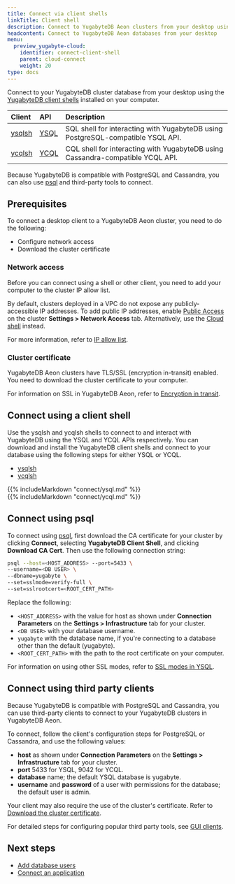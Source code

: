 ```yaml
---
title: Connect via client shells
linkTitle: Client shell
description: Connect to YugabyteDB Aeon clusters from your desktop using a client shell
headcontent: Connect to YugabyteDB Aeon databases from your desktop
menu:
  preview_yugabyte-cloud:
    identifier: connect-client-shell
    parent: cloud-connect
    weight: 20
type: docs
---
```


Connect to your YugabyteDB cluster database from your desktop using the [YugabyteDB client shells](../../../releases/yugabyte-clients/) installed on your computer.

| Client | API | Description |
| :--- | :--- | :--- |
| [ysqlsh](../../../api/ysqlsh/) | [YSQL](../../../api/ysql/) | SQL shell for interacting with YugabyteDB using PostgreSQL-compatible YSQL API. |
| [ycqlsh](../../../api/ycqlsh/) | [YCQL](../../../api/ycql/) | CQL shell for interacting with YugabyteDB using Cassandra-compatible YCQL API. |

Because YugabyteDB is compatible with PostgreSQL and Cassandra, you can also use [psql](https://www.postgresql.org/docs/15/app-psql.html) and third-party tools to connect.

## Prerequisites

To connect a desktop client to a YugabyteDB Aeon cluster, you need to do the following:

- Configure network access
- Download the cluster certificate

### Network access

Before you can connect using a shell or other client, you need to add your computer to the cluster IP allow list.

By default, clusters deployed in a VPC do not expose any publicly-accessible IP addresses. To add public IP addresses, enable [Public Access](../../cloud-secure-clusters/add-connections/#enabling-public-access) on the cluster **Settings > Network Access** tab. Alternatively, use the [Cloud shell](../connect-cloud-shell/) instead.

For more information, refer to [IP allow list](../../cloud-secure-clusters/add-connections).

### Cluster certificate

YugabyteDB Aeon clusters have TLS/SSL (encryption in-transit) enabled. You need to download the cluster certificate to your computer.

For information on SSL in YugabyteDB Aeon, refer to [Encryption in transit](../../cloud-secure-clusters/cloud-authentication/).

## Connect using a client shell

Use the ysqlsh and ycqlsh shells to connect to and interact with YugabyteDB using the YSQL and YCQL APIs respectively. You can download and install the YugabyteDB client shells and connect to your database using the following steps for either YSQL or YCQL.

<ul class="nav nav-tabs nav-tabs-yb">
  <li >
    <a href="#ysqlsh" class="nav-link active" id="ysqlsh-tab" data-bs-toggle="tab" role="tab" aria-controls="ysqlsh" aria-selected="true">
      <i class="icon-postgres" aria-hidden="true"></i>
      ysqlsh
    </a>
  </li>
  <li>
    <a href="#ycqlsh" class="nav-link" id="ycqlsh-tab" data-bs-toggle="tab" role="tab" aria-controls="ycqlsh" aria-selected="false">
      <i class="icon-cassandra" aria-hidden="true"></i>
      ycqlsh
    </a>
  </li>
</ul>

<div class="tab-content">
  <div id="ysqlsh" class="tab-pane fade show active" role="tabpanel" aria-labelledby="ysqlsh-tab">
  {{% includeMarkdown "connect/ysql.md" %}}
  </div>
  <div id="ycqlsh" class="tab-pane fade" role="tabpanel" aria-labelledby="ycqlsh-tab">
  {{% includeMarkdown "connect/ycql.md" %}}
  </div>
</div>

## Connect using psql

To connect using [psql](https://www.postgresql.org/docs/15/app-psql.html), first download the CA certificate for your cluster by clicking **Connect**, selecting **YugabyteDB Client Shell**, and clicking **Download CA Cert**. Then use the following connection string:

```sh
psql --host=<HOST_ADDRESS> --port=5433 \
--username=<DB USER> \
--dbname=yugabyte \
--set=sslmode=verify-full \
--set=sslrootcert=<ROOT_CERT_PATH>
```

Replace the following:

- `<HOST_ADDRESS>` with the value for host as shown under **Connection Parameters** on the **Settings > Infrastructure** tab for your cluster.
- `<DB USER>` with your database username.
- `yugabyte` with the database name, if you're connecting to a database other than the default (yugabyte).
- `<ROOT_CERT_PATH>` with the path to the root certificate on your computer.

For information on using other SSL modes, refer to [SSL modes in YSQL](../../cloud-secure-clusters/cloud-authentication/#ssl-modes-in-ysql).

## Connect using third party clients

Because YugabyteDB is compatible with PostgreSQL and Cassandra, you can use third-party clients to connect to your YugabyteDB clusters in YugabyteDB Aeon.

To connect, follow the client's configuration steps for PostgreSQL or Cassandra, and use the following values:

- **host** as shown under **Connection Parameters** on the **Settings > Infrastructure** tab for your cluster.
- **port** 5433 for YSQL, 9042 for YCQL.
- **database** name; the default YSQL database is yugabyte.
- **username** and **password** of a user with permissions for the database; the default user is admin.

Your client may also require the use of the cluster's certificate. Refer to [Download the cluster certificate](../../cloud-secure-clusters/cloud-authentication/#download-your-cluster-certificate).

For detailed steps for configuring popular third party tools, see [GUI clients](/preview/integrations/tools/).

## Next steps

- [Add database users](../../cloud-secure-clusters/add-users/)
- [Connect an application](../connect-applications/)
